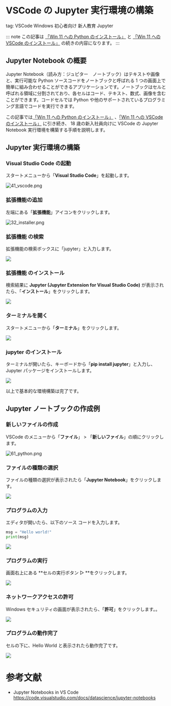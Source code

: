 # VSCode の Jupyter 実行環境の構築
tag: VSCode Windows 初心者向け 新人教育 Jupyter

::: note
この記事は [「Win 11 への Python のインストール」](https://qiita.com/mmake/items/5197afbe5c055f82265e) と [「Win 11 への VSCode のインストール」](https://qiita.com/mmake/items/2cf2131a0ab5bc431215) の続きの内容になります。
:::

## Jupyter Notebook の概要
Jupyter Notebook（読み方：ジュピター　ノートブック）はテキストや画像と、実行可能な Python ソースコードをノートブックと呼ばれる 1 つの画面上で簡単に組み合わせることができるアプリケーションです。ノートブックはセルと呼ばれる領域に分割されており、各セルはコード、テキスト、数式、画像を含むことができます。コードセルでは Python や他のサポートされているプログラミング言語でコードを実行できます。
 
この記事では[「Win 11 への Python のインストール」](https://qiita.com/mmake/items/5197afbe5c055f82265e) 、[「Win 11 への VSCode のインストール」](https://qiita.com/mmake/items/2cf2131a0ab5bc431215) に引き続き、 18 歳の新入社員向けに VSCode の Jupyter Notebook 実行環境を構築する手順を説明します。

## Jupyter 実行環境の構築
### Visual Studio Code の起動
スタートメニューから「**Visual Studio Code**」を起動します。

![41_vscode.png](https://qiita-image-store.s3.ap-northeast-1.amazonaws.com/0/3160433/f88aa5d6-b963-a554-2164-bd5b51b7c081.png)

### 拡張機能の追加
左端にある「**拡張機能**」アイコンをクリックします。

![32_installer.png](https://qiita-image-store.s3.ap-northeast-1.amazonaws.com/0/3160433/8c08cb94-d013-c9df-ff07-4899784df11e.png)

### 拡張機能 の検索
拡張機能の検索ボックスに「jupyter」と入力します。

![](43_extension.png)

### 拡張機能 のインストール
検索結果に **Jupyter (Jupyter Extension for Visual Studio Code)** が表示されたら、「**インストール**」をクリックします。

![](45_extension.png)

### ターミナルを開く
スタートメニューから「**ターミナル**」をクリックします。

![](51_python.png)

### jupyter のインストール
ターミナルが開いたら、キーボードから「**pip install jupyter**」と入力し、Jupyter パッケージをインストールします。

![](53_python.png)

以上で基本的な環境構築は完了です。

## Jupyter ノートブックの作成例
### 新しいファイルの作成
VSCode のメニューから「**ファイル**」 > 「**新しいファイル**」の順にクリックします。

![61_python.png](https://qiita-image-store.s3.ap-northeast-1.amazonaws.com/0/3160433/235e37bd-9694-ff20-c22b-d3b4dde9a965.png)

### ファイルの種類の選択
ファイルの種類の選択が表示されたら「**Jupyter Notebook**」をクリックします。

![](63_jupyter.png)

### プログラムの入力
エディタが開いたら、以下のソース コードを入力します。

``` Untitled-1.py
msg = "Hello world!"
print(msg)
```

![](67_jupyter.png)

### プログラムの実行
画面右上にある **セルの実行ボタン ▷ **をクリックします。

![](69_jupyter.png)

### ネットワークアクセスの許可
Windows セキュリティの画面が表示されたら、「**許可**」をクリックします。。

![](71_jupyter.png)

### プログラムの動作完了
セルの下に、Hello World と表示されたら動作完了です。

![](73_jupyter.png)

# 参考文献
- Jupyter Notebooks in VS Code
https://code.visualstudio.com/docs/datascience/jupyter-notebooks